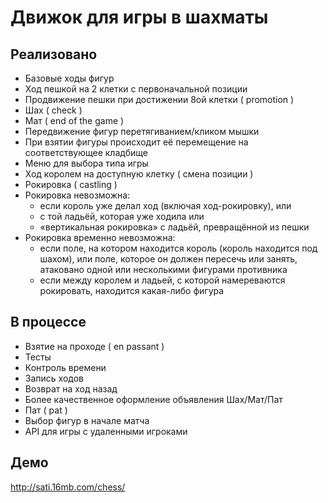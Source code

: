 ﻿Движок для игры в шахматы
=========================

Реализовано
-----------

* Базовые ходы фигур
* Ход пешкой на 2 клетки с первоначальной позиции
* Продвижение пешки при достижении 8ой клетки ( promotion )
* Шах ( check )
* Мат ( end of the game )
* Передвижение фигур перетягиванием/кликом мышки
* При взятии фигуры происходит её перемещение на соответствующее кладбище
* Меню для выбора типа игры
* Ход королем на доступную клетку ( смена позиции )
* Рокировка ( castling )
* Рокировка невозможна:
    * если король уже делал ход (включая ход-рокировку), или
    * с той ладьёй, которая уже ходила или
    * «вертикальная рокировка» с ладьёй, превращённой из пешки
* Рокировка временно невозможна:
    * если поле, на котором находится король (король находится под шахом), или поле, которое он должен пересечь или занять, атаковано одной или несколькими фигурами противника
    * если между королем и ладьей, с которой намереваются рокировать, находится какая-либо фигура

В процессе
----------

* Взятие на проходе ( en passant )
* Тесты
* Контроль времени
* Запись ходов
* Возврат на ход назад
* Более качественное оформление объявления Шах/Мат/Пат
* Пат ( pat )
* Выбор фигур в начале матча
* API для игры с удаленными игроками

Демо
----

http://sati.16mb.com/chess/